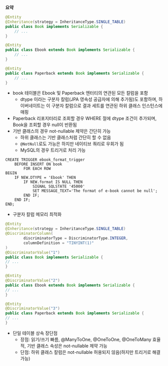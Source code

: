 **요약**
```java
@Entity
@Inheritance(strategy = InheritanceType.SINGLE_TABLE)
public class Book implements Serializable {
    // ...
}

@Entity
public class Ebook extends Book implements Serializable {
    // ...
}

@Entity
public class Paperback extends Book implements Serializable {
    // ...
}
```
- book 테이블은 Ebook 및 Paperback 엔터티의 연관된 모든 칼럼을 포함
  - dtype 이라는 구분자 칼럼(JPA 영속성 공급자에 의해 추가됨)도 포함하며, 하이버네이트는 이 구분자 칼럼으로 결과 세트를 연관된 하위 클래스 인스턴스에 매핑
- Paperback 리포지터리로 조회할 경우 WHERE 절에 dtype 조건이 추가되며, Book을 조회할 경우 null이 반환됨
- 기반 클래스의 경우 not-nullable 제약은 간단히 가능
  - 하위 클래스는 기반 클래스처럼 간단히 할 수 없음
  - `@NotNull`로도 가능은 하지만 네이티브 쿼리로 우회가 됨
  - MySQL의 경우 트리거로 처리 가능

```mysql
CREATE TRIGGER ebook_format_trigger
    BEFORE INSERT ON book
        FOR EACH ROW
BEGIN 
    IF NEW.DTYPE = 'Ebook' THEN
        IF NEW.format IS NULL THEN
            SIGNAL SQLSTATE '45000'
            SET MESSAGE_TEXT='The format of e-book cannot be null';
        END IF;
    END IF;
END;
```
- 구분자 칼럼 메모리 최적화
```java
@Entity
@Inheritance(strategy = InheritanceType.SINGLE_TABLE)
@DiscriminatorColumn(
        discriminatorType = DiscriminatorType.INTEGER,
        columnDefinition = "TINYINT(1)"
)
@DiscriminatorValue("1")
public class Book implements Serializable {
// ...
}

@Entity
@DiscriminatorValue("2")
public class Ebook extends Book implements Serializable {
// ...
}

@Entity
@DiscriminatorValue("3")
public class Paperback extends Book implements Serializable {
// ...
}
```

- 단일 테이블 상속 장단점
  - 장점: 읽기/쓰기 빠름, @ManyToOne, @OneToOne, @OneToMany 효율적, 기반 클래스 속성은 not-nullable 제약 가능
  - 단점: 하위 클래스 칼럼은 not-nullable 허용되지 않음(하지만 트리거로 해결 가능)
